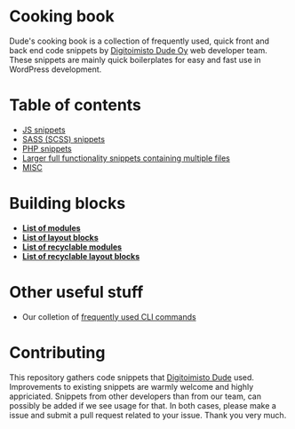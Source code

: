 # Cooking book

Dude's cooking book is a collection of frequently used, quick front and back end code snippets by [Digitoimisto Dude Oy](https://www.dude.fi) web developer team. These snippets are mainly quick boilerplates for easy and fast use in WordPress development.

# Table of contents

- [JS snippets](js)
- [SASS (SCSS) snippets](sass)
- [PHP snippets](php)
- [Larger full functionality snippets containing multiple files](mixed)
- [MISC](misc)

# Building blocks

- **[List of modules](List%20of%20modules.md)**
- **[List of layout blocks](List%20of%20blocks.md)**
- **[List of recyclable modules](List%20of%20recyclable%20modules.md)**
- **[List of recyclable layout blocks](List%20of%20recyclable%20layout%20blocks.md)**

# Other useful stuff
- Our colletion of [frequently used CLI commands](https://github.com/digitoimistodude/frequently-used-commands)

# Contributing

This repository gathers code snippets that [Digitoimisto Dude](https://www.dude.fi) used. Improvements to existing snippets are warmly welcome and highly appriciated. Snippets from other developers than from our team, can possibly be added if we see usage for that. In both cases, please make a issue and submit a pull request related to your issue. Thank you very much.
